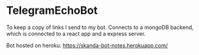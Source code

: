 # TelegramEchoBot
To keep a copy of links I send to my bot.
Connects to a mongoDB backend, which is connected to a react app and a express server.


Bot hosted on heroku:
https://skanda-bot-notes.herokuapp.com/
